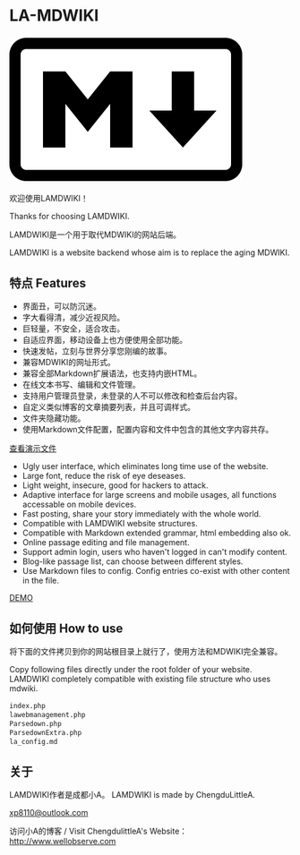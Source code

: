 # LA-MDWIKI

### ![Markdown-mark](img/Markdown-mark.svg)

欢迎使用LAMDWIKI！

Thanks for choosing LAMDWIKI.

LAMDWIKI是一个用于取代MDWIKI的网站后端。

LAMDWIKI is a website backend whose aim is to replace the aging MDWIKI.

## 特点 Features

- 界面丑，可以防沉迷。
- 字大看得清，减少近视风险。
- 巨轻量，不安全，适合攻击。
- 自适应界面，移动设备上也方便使用全部功能。
- 快速发帖，立刻与世界分享您刚编的故事。
- 兼容MDWIKI的网址形式。
- 兼容全部Markdown扩展语法，也支持内嵌HTML。
- 在线文本书写、编辑和文件管理。
- 支持用户管理员登录，未登录的人不可以修改和检查后台内容。
- 自定义类似博客的文章摘要列表，并且可调样式。
- 文件夹隐藏功能。
- 使用Markdown文件配置，配置内容和文件中包含的其他文字内容共存。

[查看演示文件](Demo.md)

- Ugly user interface, which eliminates long time use of the website.
- Large font, reduce the risk of eye deseases.
- Light weight, insecure, good for hackers to attack.
- Adaptive interface for large screens and mobile usages, all functions accessable on mobile devices.
- Fast posting, share your story immediately with the whole world.
- Compatible with LAMDWIKI website structures.
- Compatible with Markdown extended grammar, html embedding also ok.
- Online passage editing and file management.
- Support admin login, users who haven't logged in can't modify content.
- Blog-like passage list, can choose between different styles.
- Use Markdown files to config. Config entries co-exist with other content in the file.

[DEMO](Demo.md)

## 如何使用 How to use

将下面的文件拷贝到你的网站根目录上就行了，使用方法和MDWIKI完全兼容。

Copy following files directly under the root folder of your website. LAMDWIKI completely compatible with existing file structure who uses mdwiki.

```
index.php
lawebmanagement.php
Parsedown.php
ParsedownExtra.php
la_config.md
```



## 关于

LAMDWIKI作者是成都小A。
LAMDWIKI is made by ChengduLittleA.

xp8110@outlook.com

访问小A的博客 / Visit ChengdulittleA's Website：http://www.wellobserve.com